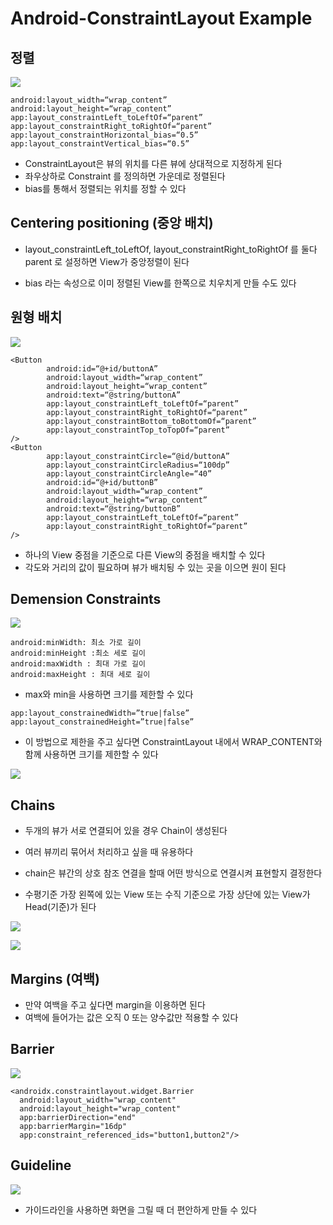 #  Android-ConstraintLayout Example 
## 정렬
![](Android-ConstraintLayout%20Example/%E1%84%89%E1%85%B3%E1%84%8F%E1%85%B3%E1%84%85%E1%85%B5%E1%86%AB%E1%84%89%E1%85%A3%E1%86%BA%202019-07-29%20%E1%84%8B%E1%85%A9%E1%84%92%E1%85%AE%201.52.44.png)


```
android:layout_width=“wrap_content”
android:layout_height=“wrap_content”
app:layout_constraintLeft_toLeftOf=“parent”
app:layout_constraintRight_toRightOf=“parent”
app:layout_constraintHorizontal_bias=“0.5”
app:layout_constraintVertical_bias=“0.5”
```

* ConstraintLayout은 뷰의 위치를 다른 뷰에 상대적으로 지정하게 된다
* 좌우상하로 Constraint 를 정의하면 가운데로 정렬된다
* bias를 통해서 정렬되는 위치를 정할 수 있다

## Centering positioning (중앙 배치)
*  layout_constraintLeft_toLeftOf,  layout_constraintRight_toRightOf 를 둘다 parent 로 설정하면 View가 중앙정렬이 된다

* bias 라는 속성으로 이미 정렬된 View를 한쪽으로 치우치게 만들 수도 있다

## 원형 배치
![](Android-ConstraintLayout%20Example/%E1%84%89%E1%85%B3%E1%84%8F%E1%85%B3%E1%84%85%E1%85%B5%E1%86%AB%E1%84%89%E1%85%A3%E1%86%BA%202019-07-29%20%E1%84%8B%E1%85%A9%E1%84%92%E1%85%AE%202.53.50.png)


```
<Button
        android:id=“@+id/buttonA”
        android:layout_width=“wrap_content”
        android:layout_height=“wrap_content”
        android:text=“@string/buttonA”
        app:layout_constraintLeft_toLeftOf=“parent”
        app:layout_constraintRight_toRightOf=“parent”
        app:layout_constraintBottom_toBottomOf=“parent”
        app:layout_constraintTop_toTopOf=“parent”
/>
<Button
        app:layout_constraintCircle=“@id/buttonA”
        app:layout_constraintCircleRadius=“100dp”
        app:layout_constraintCircleAngle=“40”
        android:id=“@+id/buttonB”
        android:layout_width=“wrap_content”
        android:layout_height=“wrap_content”
        android:text=“@string/buttonB”
        app:layout_constraintLeft_toLeftOf=“parent”
        app:layout_constraintRight_toRightOf=“parent”
/>
```

* 하나의 View 중점을 기준으로 다른 View의 중점을 배치할 수 있다
* 각도와 거리의 값이 필요하며 뷰가 배치됭 수 있는 곳을 이으면 원이 된다

## Demension Constraints
![](Android-ConstraintLayout%20Example/%E1%84%89%E1%85%B3%E1%84%8F%E1%85%B3%E1%84%85%E1%85%B5%E1%86%AB%E1%84%89%E1%85%A3%E1%86%BA%202019-07-29%20%E1%84%8B%E1%85%A9%E1%84%92%E1%85%AE%203.58.16.png)

```
android:minWidth: 최소 가로 길이
android:minHeight :최소 세로 길이
android:maxWidth : 최대 가로 길이
android:maxHeight : 최대 세로 길이
```

* max와 min을 사용하면 크기를 제한할 수 있다

```
app:layout_constrainedWidth=”true|false”
app:layout_constrainedHeight=”true|false”
```

* 이 방법으로 제한을 주고 싶다면 ConstraintLayout 내에서 WRAP_CONTENT와 함께 사용하면 크기를 제한할 수 있다

![](Android-ConstraintLayout%20Example/%E1%84%89%E1%85%B3%E1%84%8F%E1%85%B3%E1%84%85%E1%85%B5%E1%86%AB%E1%84%89%E1%85%A3%E1%86%BA%202019-07-29%20%E1%84%8B%E1%85%A9%E1%84%92%E1%85%AE%204.06.10.png)

## Chains
*  두개의 뷰가 서로 연결되어 있을 경우 Chain이 생성된다
* 여러 뷰끼리 묶어서 처리하고 싶을 때 유용하다

* chain은 뷰간의 상호 참조 연결을 할때 어떤 방식으로 연결시켜 표현할지 결정한다
* 수평기준 가장 왼쪽에 있는 View 또는 수직 기준으로 가장 상단에 있는 View가 Head(기준)가 된다

![](Android-ConstraintLayout%20Example/%E1%84%89%E1%85%B3%E1%84%8F%E1%85%B3%E1%84%85%E1%85%B5%E1%86%AB%E1%84%89%E1%85%A3%E1%86%BA%202019-07-25%20%E1%84%8B%E1%85%A9%E1%84%92%E1%85%AE%205.09.00.png)

![](Android-ConstraintLayout%20Example/%E1%84%89%E1%85%B3%E1%84%8F%E1%85%B3%E1%84%85%E1%85%B5%E1%86%AB%E1%84%89%E1%85%A3%E1%86%BA%202019-07-29%20%E1%84%8B%E1%85%A9%E1%84%92%E1%85%AE%204.23.32.png)

## Margins (여백)
* 만약 여백을 주고 싶다면 margin을 이용하면 된다
* 여백에 들어가는 값은 오직 0 또는 양수값만 적용할 수 있다

## Barrier
![](Android-ConstraintLayout%20Example/%E1%84%89%E1%85%B3%E1%84%8F%E1%85%B3%E1%84%85%E1%85%B5%E1%86%AB%E1%84%89%E1%85%A3%E1%86%BA%202019-07-29%20%E1%84%8B%E1%85%A9%E1%84%92%E1%85%AE%205.42.53.png)

```
<androidx.constraintlayout.widget.Barrier
  android:layout_width="wrap_content"
  android:layout_height="wrap_content"
  app:barrierDirection="end"
  app:barrierMargin="16dp"
  app:constraint_referenced_ids="button1,button2"/>
```

## Guideline
![](Android-ConstraintLayout%20Example/%E1%84%89%E1%85%B3%E1%84%8F%E1%85%B3%E1%84%85%E1%85%B5%E1%86%AB%E1%84%89%E1%85%A3%E1%86%BA%202019-07-31%20%E1%84%8B%E1%85%A9%E1%84%92%E1%85%AE%202.22.13.png)

* 가이드라인을 사용하면 화면을 그릴 때 더 편안하게 만들 수 있다